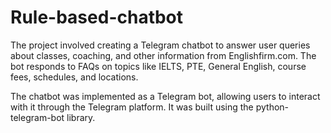 # Rule-based-chatbot
The project involved creating a Telegram chatbot to answer user queries about classes, coaching, and other information from Englishfirm.com. The bot responds to FAQs on topics like IELTS, PTE, General English, course fees, schedules, and locations.


The chatbot was implemented as a Telegram bot, allowing users to interact with it through the Telegram platform. It was built using the python-telegram-bot library.
